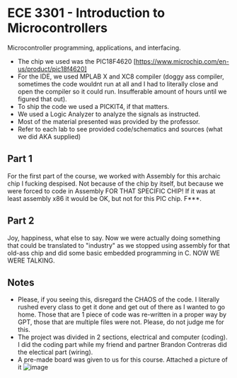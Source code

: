 # ECE 3301 - Introduction to Microcontrollers
Microcontroller programming, applications, and interfacing.

- The chip we used was the PIC18F4620 [https://www.microchip.com/en-us/product/pic18f4620]
- For the IDE, we used MPLAB X and XC8 compiler (doggy ass compiler, sometimes the code wouldnt run at all and I had to literally close and open the compiler so it could run. Insufferable amount of hours until we figured that out).
- To ship the code we used a PICKIT4, if that matters.
- We used a Logic Analyzer to analyze the signals as instructed.
- Most of the material presented was provided by the professor.
- Refer to each lab to see provided code/schematics and sources (what we did AKA supplied)

## Part 1
For the first part of the course, we worked with Assembly for this archaic chip I fucking despised. Not because of the chip by itself, but because we were forced to code in Assembly FOR THAT SPECIFIC CHIP! If it was at least assembly x86 it would be OK, but not for this PIC chip. F***.

## Part 2
Joy, happiness, what else to say. Now we were actually doing something that could be translated to "industry" as we stopped using assembly for that old-ass chip and did some basic embedded programming in C. NOW WE WERE TALKING.

## Notes
- Please, if you seeing this, disregard the CHAOS of the code. I literally rushed every class to get it done and get out of there as I wanted to go home. Those that are 1 piece of code was re-written in a proper way by GPT, those that are multiple files were not. Please, do not judge me for this.
- The project was divided in 2 sections, electrical and computer (coding). I did the coding part while my friend and partner Brandon Contreras did the electical part (wiring).
- A pre-made board was given to us for this course. Attached a picture of it
![image](https://github.com/user-attachments/assets/14c47e3d-212f-4e74-a146-19f665bfc178)
